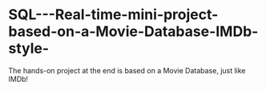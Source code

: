 # SQL---Real-time-mini-project-based-on-a-Movie-Database-IMDb-style-
The hands-on project at the end is based on a Movie Database, just like IMDb!
